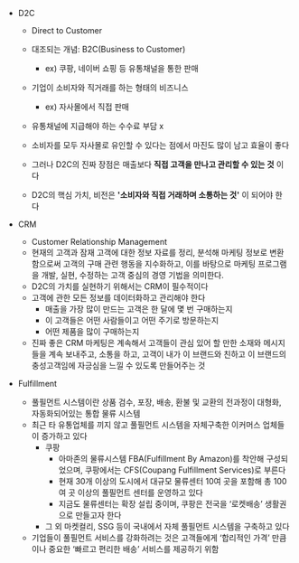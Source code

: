 - D2C

  - Direct to Customer

  - 대조되는 개념: B2C(Business to Customer)

    - ex) 쿠팡, 네이버 쇼핑 등 유통채널을 통한 판매

  - 기업이 소비자와 직거래를 하는 형태의 비즈니스

    - ex) 자사몰에서 직접 판매

  - 유통채널에 지급해야 하는 수수료 부담 x

  - 소비자를 모두 자사몰로 유인할 수 있다는 점에서 마진도 많이 남고 효율이 좋다

  - 그러나 D2C의 진짜 장점은 매출보다 **직접 고객을 만나고 관리할 수 있는 것** 이다

  - D2C의 핵심 가치, 비전은 **'소비자와 직접 거래하며 소통하는 것'** 이 되어야 한다

    

- CRM

  - Customer Relationship Management
  - 현재의 고객과 잠재 고객에 대한 정보 자료를 정리, 분석해 마케팅 정보로 변환함으로써 고객의 구매 관련 행동을 지수화하고, 이를 바탕으로 마케팅 프로그램을 개발, 실현, 수정하는 고객 중심의 경영 기법을 의미한다.
  - D2C의 가치를 실현하기 위해서는 CRM이 필수적이다
  - 고객에 관한 모든 정보를 데이터화하고 관리해야 한다
    - 매출을 가장 많이 만드는 고객은 한 달에 몇 번 구매하는지
    - 이 고객들은 어떤 사람들이고 어떤 주기로 방문하는지
    - 어떤 제품을 많이 구매하는지
  - 진짜 좋은 CRM 마케팅은 계속해서 고객들이 관심 있어 할 만한 소재와 메시지들을 계속 보내주고, 소통을 하고, 고객이 내가 이 브랜드와 친하고 이 브랜드의 충성고객임에 자긍심을 느낄 수 있도록 만들어주는 것



- Fulfillment
  - 풀필먼트 시스템이란 상품 검수, 포장, 배송, 환불 및 교환의 전과정이 대형화, 자동화되어있는 통합 물류 시스템
  - 최근 타 유통업체를 끼지 않고 풀필먼트 시스템을 자체구축한 이커머스 업체들이 증가하고 있다
    - 쿠팡
      - 아마존의 물류시스템 FBA(Fulfillment By Amazon)를 착안해 구성되었으며, 쿠팡에서는 CFS(Coupang Fulfillment Services)로 부른다
      - 현재 30개 이상의 도시에서 대규모 물류센터 10여 곳을 포함해 총 100여 곳 이상의 풀필먼트 센터를 운영하고 있다
      - 지금도 물류센터는 확장 설립 중이며, 쿠팡은 전국을 ‘로켓배송’ 생활권으로 만들고자 한다
    - 그 외 마켓컬리, SSG 등이 국내에서 자체 풀필먼트 시스템을 구축하고 있다
  - 기업들이 풀필먼트 서비스를 강화하려는 것은 고객들에게 ‘합리적인 가격’ 만큼이나 중요한 ‘빠르고 편리한 배송’ 서비스를 제공하기 위함

